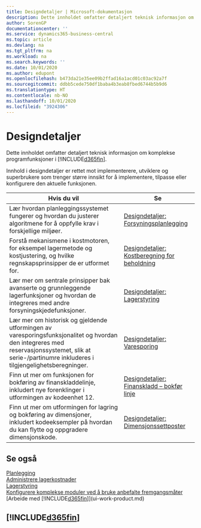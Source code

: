 ```yaml
---
title: Designdetaljer | Microsoft-dokumentasjon
description: Dette innholdet omfatter detaljert teknisk informasjon om komplekse programfunksjoner i Business Central.
author: SorenGP
documentationcenter: ''
ms.service: dynamics365-business-central
ms.topic: article
ms.devlang: na
ms.tgt_pltfrm: na
ms.workload: na
ms.search.keywords: ''
ms.date: 10/01/2020
ms.author: edupont
ms.openlocfilehash: b473da21e35ee09b2ffad16a1acd01c03ac92a7f
ms.sourcegitcommit: ddbb5cede750df1baba4b3eab8fbed6744b5b9d6
ms.translationtype: HT
ms.contentlocale: nb-NO
ms.lasthandoff: 10/01/2020
ms.locfileid: "3924306"
---
```

# <a name="design-details"></a>Designdetaljer
Dette innholdet omfatter detaljert teknisk informasjon om komplekse programfunksjoner i [!INCLUDE[d365fin](includes/d365fin_md.md)].  

 Innhold i designdetaljer er rettet mot implementerere, utviklere og superbrukere som trenger større innsikt for å implementere, tilpasse eller konfigurere den aktuelle funksjonen.  

|**Hvis du vil**|**Se**|  
|------------|-------------|  
|Lær hvordan planleggingssystemet fungerer og hvordan du justerer algoritmene for å oppfylle krav i forskjellige miljøer.|[Designdetaljer: Forsyningsplanlegging](design-details-supply-planning.md)|  
|Forstå mekanismene i kostmotoren, for eksempel lagermetode og kostjustering, og hvilke regnskapsprinsipper de er utformet for.|[Designdetaljer: Kostberegning for beholdning](design-details-inventory-costing.md)|  
|Lær mer om sentrale prinsipper bak avanserte og grunnleggende lagerfunksjoner og hvordan de integreres med andre forsyningskjedefunksjoner.|[Designdetaljer: Lagerstyring](design-details-warehouse-management.md)|  
|Lær mer om historisk og gjeldende utformingen av varesporingsfunksjonalitet og hvordan den integreres med reservasjonssystemet, slik at serie-/partinumre inkluderes i tilgjengelighetsberegninger.|[Designdetaljer: Varesporing](design-details-item-tracking.md)|  
|Finn ut mer om funksjonen for bokføring av finanskladdelinje, inkludert nye forenklinger i utformingen av kodeenhet 12.|[Designdetaljer: Finanskladd – bokfør linje](design-details-general-journal-post-line.md)|
|Finn ut mer om utformingen for lagring og bokføring av dimensjoner, inkludert kodeeksempler på hvordan du kan flytte og oppgradere dimensjonskode.|[Designdetaljer: Dimensjonssettposter](design-details-dimension-set-entries.md)| 

## <a name="see-also"></a>Se også  
 [Planlegging](production-planning.md)   
 [Administrere lagerkostnader](finance-manage-inventory-costs.md)   
 [Lagerstyring](warehouse-manage-warehouse.md)   
 [Konfigurere komplekse moduler ved å bruke anbefalte fremgangsmåter](set-up-complex-application-areas-using-best-practices.md)  
 [Arbeide med [!INCLUDE[d365fin](includes/d365fin_md.md)]](ui-work-product.md)

 ## [!INCLUDE[d365fin](includes/free_trial_md.md)]  
